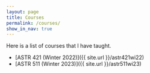 ```yaml
---
layout: page
title: Courses
permalink: /courses/
show_in_nav: true
---
```


Here is a list of courses that I have taught.

- [ASTR 421 (Winter 2022)]({{ site.url }}/astr421wi22)
- [ASTR 511 (Winter 2023)]({{ site.url }}/astr511wi23)
